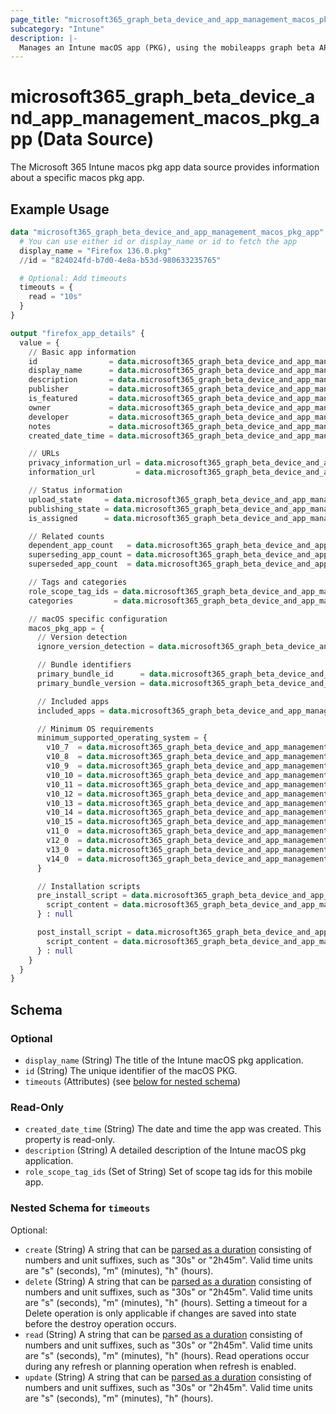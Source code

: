 ```yaml
---
page_title: "microsoft365_graph_beta_device_and_app_management_macos_pkg_app Data Source - microsoft365"
subcategory: "Intune"
description: |-
  Manages an Intune macOS app (PKG), using the mobileapps graph beta API. Apps are deployed using the Microsoft Intune management agent for macOS.
---
```


# microsoft365_graph_beta_device_and_app_management_macos_pkg_app (Data Source)

The Microsoft 365 Intune macos pkg app data source provides information about a specific macos pkg app.

## Example Usage

```terraform
data "microsoft365_graph_beta_device_and_app_management_macos_pkg_app" "mozilla_firefox" {
  # You can use either id or display_name or id to fetch the app
  display_name = "Firefox 136.0.pkg"
  //id = "824024fd-b7d0-4e8a-b53d-980633235765"

  # Optional: Add timeouts
  timeouts = {
    read = "10s"
  }
}

output "firefox_app_details" {
  value = {
    // Basic app information
    id                = data.microsoft365_graph_beta_device_and_app_management_macos_pkg_app.mozilla_firefox.id
    display_name      = data.microsoft365_graph_beta_device_and_app_management_macos_pkg_app.mozilla_firefox.display_name
    description       = data.microsoft365_graph_beta_device_and_app_management_macos_pkg_app.mozilla_firefox.description
    publisher         = data.microsoft365_graph_beta_device_and_app_management_macos_pkg_app.mozilla_firefox.publisher
    is_featured       = data.microsoft365_graph_beta_device_and_app_management_macos_pkg_app.mozilla_firefox.is_featured
    owner             = data.microsoft365_graph_beta_device_and_app_management_macos_pkg_app.mozilla_firefox.owner
    developer         = data.microsoft365_graph_beta_device_and_app_management_macos_pkg_app.mozilla_firefox.developer
    notes             = data.microsoft365_graph_beta_device_and_app_management_macos_pkg_app.mozilla_firefox.notes
    created_date_time = data.microsoft365_graph_beta_device_and_app_management_macos_pkg_app.mozilla_firefox.created_date_time

    // URLs
    privacy_information_url = data.microsoft365_graph_beta_device_and_app_management_macos_pkg_app.mozilla_firefox.privacy_information_url
    information_url         = data.microsoft365_graph_beta_device_and_app_management_macos_pkg_app.mozilla_firefox.information_url

    // Status information
    upload_state     = data.microsoft365_graph_beta_device_and_app_management_macos_pkg_app.mozilla_firefox.upload_state
    publishing_state = data.microsoft365_graph_beta_device_and_app_management_macos_pkg_app.mozilla_firefox.publishing_state
    is_assigned      = data.microsoft365_graph_beta_device_and_app_management_macos_pkg_app.mozilla_firefox.is_assigned

    // Related counts
    dependent_app_count   = data.microsoft365_graph_beta_device_and_app_management_macos_pkg_app.mozilla_firefox.dependent_app_count
    superseding_app_count = data.microsoft365_graph_beta_device_and_app_management_macos_pkg_app.mozilla_firefox.superseding_app_count
    superseded_app_count  = data.microsoft365_graph_beta_device_and_app_management_macos_pkg_app.mozilla_firefox.superseded_app_count

    // Tags and categories
    role_scope_tag_ids = data.microsoft365_graph_beta_device_and_app_management_macos_pkg_app.mozilla_firefox.role_scope_tag_ids
    categories         = data.microsoft365_graph_beta_device_and_app_management_macos_pkg_app.mozilla_firefox.categories

    // macOS specific configuration
    macos_pkg_app = {
      // Version detection
      ignore_version_detection = data.microsoft365_graph_beta_device_and_app_management_macos_pkg_app.mozilla_firefox.macos_pkg_app.ignore_version_detection

      // Bundle identifiers
      primary_bundle_id      = data.microsoft365_graph_beta_device_and_app_management_macos_pkg_app.mozilla_firefox.macos_pkg_app.primary_bundle_id
      primary_bundle_version = data.microsoft365_graph_beta_device_and_app_management_macos_pkg_app.mozilla_firefox.macos_pkg_app.primary_bundle_version

      // Included apps
      included_apps = data.microsoft365_graph_beta_device_and_app_management_macos_pkg_app.mozilla_firefox.macos_pkg_app.included_apps

      // Minimum OS requirements
      minimum_supported_operating_system = {
        v10_7  = data.microsoft365_graph_beta_device_and_app_management_macos_pkg_app.mozilla_firefox.macos_pkg_app.minimum_supported_operating_system.v10_7
        v10_8  = data.microsoft365_graph_beta_device_and_app_management_macos_pkg_app.mozilla_firefox.macos_pkg_app.minimum_supported_operating_system.v10_8
        v10_9  = data.microsoft365_graph_beta_device_and_app_management_macos_pkg_app.mozilla_firefox.macos_pkg_app.minimum_supported_operating_system.v10_9
        v10_10 = data.microsoft365_graph_beta_device_and_app_management_macos_pkg_app.mozilla_firefox.macos_pkg_app.minimum_supported_operating_system.v10_10
        v10_11 = data.microsoft365_graph_beta_device_and_app_management_macos_pkg_app.mozilla_firefox.macos_pkg_app.minimum_supported_operating_system.v10_11
        v10_12 = data.microsoft365_graph_beta_device_and_app_management_macos_pkg_app.mozilla_firefox.macos_pkg_app.minimum_supported_operating_system.v10_12
        v10_13 = data.microsoft365_graph_beta_device_and_app_management_macos_pkg_app.mozilla_firefox.macos_pkg_app.minimum_supported_operating_system.v10_13
        v10_14 = data.microsoft365_graph_beta_device_and_app_management_macos_pkg_app.mozilla_firefox.macos_pkg_app.minimum_supported_operating_system.v10_14
        v10_15 = data.microsoft365_graph_beta_device_and_app_management_macos_pkg_app.mozilla_firefox.macos_pkg_app.minimum_supported_operating_system.v10_15
        v11_0  = data.microsoft365_graph_beta_device_and_app_management_macos_pkg_app.mozilla_firefox.macos_pkg_app.minimum_supported_operating_system.v11_0
        v12_0  = data.microsoft365_graph_beta_device_and_app_management_macos_pkg_app.mozilla_firefox.macos_pkg_app.minimum_supported_operating_system.v12_0
        v13_0  = data.microsoft365_graph_beta_device_and_app_management_macos_pkg_app.mozilla_firefox.macos_pkg_app.minimum_supported_operating_system.v13_0
        v14_0  = data.microsoft365_graph_beta_device_and_app_management_macos_pkg_app.mozilla_firefox.macos_pkg_app.minimum_supported_operating_system.v14_0
      }

      // Installation scripts
      pre_install_script = data.microsoft365_graph_beta_device_and_app_management_macos_pkg_app.mozilla_firefox.macos_pkg_app.pre_install_script != null ? {
        script_content = data.microsoft365_graph_beta_device_and_app_management_macos_pkg_app.mozilla_firefox.macos_pkg_app.pre_install_script.script_content
      } : null

      post_install_script = data.microsoft365_graph_beta_device_and_app_management_macos_pkg_app.mozilla_firefox.macos_pkg_app.post_install_script != null ? {
        script_content = data.microsoft365_graph_beta_device_and_app_management_macos_pkg_app.mozilla_firefox.macos_pkg_app.post_install_script.script_content
      } : null
    }
  }
}
```

<!-- schema generated by tfplugindocs -->
## Schema

### Optional

- `display_name` (String) The title of the Intune macOS pkg application.
- `id` (String) The unique identifier of the macOS PKG.
- `timeouts` (Attributes) (see [below for nested schema](#nestedatt--timeouts))

### Read-Only

- `created_date_time` (String) The date and time the app was created. This property is read-only.
- `description` (String) A detailed description of the Intune macOS pkg application.
- `role_scope_tag_ids` (Set of String) Set of scope tag ids for this mobile app.

<a id="nestedatt--timeouts"></a>
### Nested Schema for `timeouts`

Optional:

- `create` (String) A string that can be [parsed as a duration](https://pkg.go.dev/time#ParseDuration) consisting of numbers and unit suffixes, such as "30s" or "2h45m". Valid time units are "s" (seconds), "m" (minutes), "h" (hours).
- `delete` (String) A string that can be [parsed as a duration](https://pkg.go.dev/time#ParseDuration) consisting of numbers and unit suffixes, such as "30s" or "2h45m". Valid time units are "s" (seconds), "m" (minutes), "h" (hours). Setting a timeout for a Delete operation is only applicable if changes are saved into state before the destroy operation occurs.
- `read` (String) A string that can be [parsed as a duration](https://pkg.go.dev/time#ParseDuration) consisting of numbers and unit suffixes, such as "30s" or "2h45m". Valid time units are "s" (seconds), "m" (minutes), "h" (hours). Read operations occur during any refresh or planning operation when refresh is enabled.
- `update` (String) A string that can be [parsed as a duration](https://pkg.go.dev/time#ParseDuration) consisting of numbers and unit suffixes, such as "30s" or "2h45m". Valid time units are "s" (seconds), "m" (minutes), "h" (hours).